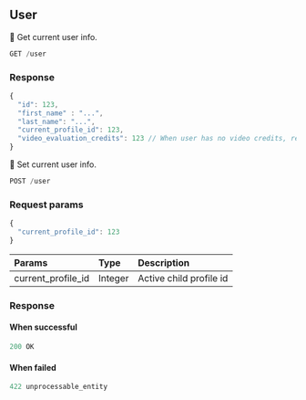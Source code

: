 ## User

:large_blue_circle: Get current user info.

```javascript
GET /user
```

### Response
```javascript
{
  "id": 123,
  "first_name" : "...",
  "last_name": "...",
  "current_profile_id": 123,
  "video_evaluation_credits": 123 // When user has no video credits, return 0
}
```

:large_blue_circle: Set current user info.

```javascript
POST /user
```

### Request params
```javascript
{
  "current_profile_id": 123
}
```

| Params        | Type           |   Description|
| :------------- |:-------------| :-----|
| current_profile_id     | Integer | Active child profile id |


### Response
#### When successful
```javascript
200 OK
```

#### When failed
```javascript
422 unprocessable_entity
```